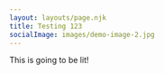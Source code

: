 ```yaml
---
layout: layouts/page.njk
title: Testing 123
socialImage: images/demo-image-2.jpg
---
```

This is going to be lit!
